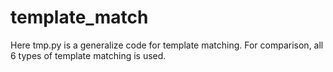 # template_match
Here tmp.py is a generalize code for template matching. For comparison, all 6 types of template matching is used.
